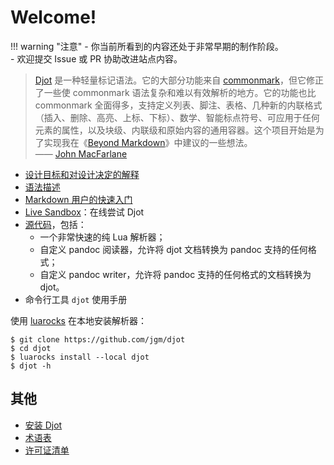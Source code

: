 # Welcome!

!!! warning "注意"
    - 你当前所看到的内容还处于非常早期的制作阶段。  
    - 欢迎提交 Issue 或 PR 协助改进站点内容。

>[Djot](https://github.com/jgm/djot) 是一种轻量标记语法。它的大部分功能来自 [commonmark](https://commonmark.org/)，但它修正了一些使 commonmark 语法复杂和难以有效解析的地方。它的功能也比 commonmark 全面得多，支持定义列表、脚注、表格、几种新的内联格式（插入、删除、高亮、上标、下标）、数学、智能标点符号、可应用于任何元素的属性，以及块级、内联级和原始内容的通用容器。这个项目开始是为了实现我在《[Beyond Markdown](https://johnmacfarlane.net/beyond-markdown.html)》中建议的一些想法。  
>—— [John MacFarlane](https://johnmacfarlane.net/index.html)

- [设计目标和对设计决定的解释](./prepare/rationale.md)
- [语法描述](./syntax-guide/index.md)
- [Markdown 用户的快速入门](./syntax-guide/markdown-quick-switch.md)
- [Live Sandbox](https://djot.net/playground/)：在线尝试 Djot
- [源代码](https://github.com/jgm/djot)，包括：
    - 一个非常快速的纯 Lua 解析器；  
    - 自定义 pandoc 阅读器，允许将 djot 文档转换为 pandoc 支持的任何格式；  
    - 自定义 pandoc writer，允许将 pandoc 支持的任何格式的文档转换为 djot。  
- 命令行工具 `djot` 使用手册

使用 [luarocks](https://luarocks.org/) 在本地安装解析器：

```
$ git clone https://github.com/jgm/djot
$ cd djot
$ luarocks install --local djot
$ djot -h
```

## 其他

- [安装 Djot](./prepare/install.md)
- [术语表](./about/Glossary.md)
- [许可证清单](./about/licenses-list.md)